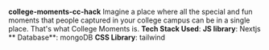 **college-moments-cc-hack**
 Imagine a place where all the special and fun moments that people captured in your college campus can be in a single place. That's what College Moments is. 
**Tech Stack Used**:
**JS library**: Nextjs
** Database**: mongoDB 
 **CSS Library**: tailwind
